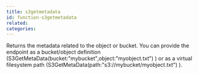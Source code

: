 ```yaml
---
title: s3getmetadata
id: function-s3getmetadata
related:
categories:
---
```


Returns the metadata related to the object or bucket. You can provide the endpoint as a bucket/object definition (S3GetMetaData(bucket:"mybucket",object:"myobject.txt") ) or as a virtual filesystem path (S3GetMetaData(path:"s3://mybucket/myobject.txt") ).